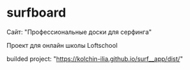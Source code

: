 # surfboard
Сайт: "Профессиональные доски для серфинга"

Проект для онлайн школы Loftschool

builded project: "https://kolchin-ilia.github.io/surf__app/dist/"

